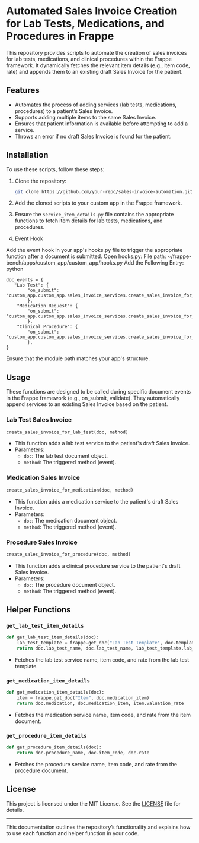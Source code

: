 # Automated Sales Invoice Creation for Lab Tests, Medications, and Procedures in Frappe

This repository provides scripts to automate the creation of sales invoices for lab tests, medications, and clinical procedures within the Frappe framework. It dynamically fetches the relevant item details (e.g., item code, rate) and appends them to an existing draft Sales Invoice for the patient.

## Features

- Automates the process of adding services (lab tests, medications, procedures) to a patient’s Sales Invoice.
- Supports adding multiple items to the same Sales Invoice.
- Ensures that patient information is available before attempting to add a service.
- Throws an error if no draft Sales Invoice is found for the patient.

## Installation

To use these scripts, follow these steps:

1. Clone the repository:
   ```bash
   git clone https://github.com/your-repo/sales-invoice-automation.git
   ```

2. Add the cloned scripts to your custom app in the Frappe framework.

3. Ensure the `service_item_details.py` file contains the appropriate functions to fetch item details for lab tests, medications, and procedures.

4. Event Hook

Add the event hook in your app's hooks.py file to trigger the appropriate function after a document is submitted.
    Open hooks.py:
        File path: ~/frappe-bench/apps/custom_app/custom_app/hooks.py
    Add the Following Entry:
    python

```
doc_events = {
   "Lab Test": {
        "on_submit": "custom_app.custom_app.sales_invoice_services.create_sales_invoice_for_lab_test"
        },
    "Medication Request": {
        "on_submit": "custom_app.custom_app.sales_invoice_services.create_sales_invoice_for_medication"
        },
    "Clinical Procedure": {
        "on_submit": "custom_app.custom_app.sales_invoice_services.create_sales_invoice_for_procedure"
        },
}
```
 Ensure that the module path matches your app's structure.
## Usage

These functions are designed to be called during specific document events in the Frappe framework (e.g., on_submit, validate). They automatically append services to an existing Sales Invoice based on the patient.

### Lab Test Sales Invoice

```python
create_sales_invoice_for_lab_test(doc, method)
```

- This function adds a lab test service to the patient's draft Sales Invoice.
- Parameters: 
  - `doc`: The lab test document object.
  - `method`: The triggered method (event).

### Medication Sales Invoice

```python
create_sales_invoice_for_medication(doc, method)
```

- This function adds a medication service to the patient's draft Sales Invoice.
- Parameters: 
  - `doc`: The medication document object.
  - `method`: The triggered method (event).

### Procedure Sales Invoice

```python
create_sales_invoice_for_procedure(doc, method)
```

- This function adds a clinical procedure service to the patient's draft Sales Invoice.
- Parameters: 
  - `doc`: The procedure document object.
  - `method`: The triggered method (event).

## Helper Functions

### `get_lab_test_item_details`

```python
def get_lab_test_item_details(doc):
    lab_test_template = frappe.get_doc("Lab Test Template", doc.template)
    return doc.lab_test_name, doc.lab_test_name, lab_test_template.lab_test_rate
```

- Fetches the lab test service name, item code, and rate from the lab test template.

### `get_medication_item_details`

```python
def get_medication_item_details(doc):
    item = frappe.get_doc("Item", doc.medication_item)
    return doc.medication, doc.medication_item, item.valuation_rate
```

- Fetches the medication service name, item code, and rate from the item document.

### `get_procedure_item_details`

```python
def get_procedure_item_details(doc):
    return doc.procedure_name, doc.item_code, doc.rate
```

- Fetches the procedure service name, item code, and rate from the procedure document.

## License

This project is licensed under the MIT License. See the [LICENSE](LICENSE) file for details.

---

This documentation outlines the repository’s functionality and explains how to use each function and helper function in your code.
